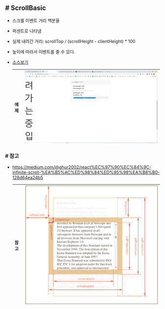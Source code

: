 ## # ScrollBasic

-   스크롤 이벤트 거리 백분율
-   퍼센트로 나타냄
-   실제 내려간 거리: scrollTop / (scrollHeight - clientHeight) \* 100
-   높이에 따라서 이벤트를 줄 수 있다.

-   [소스보기](../ReactComponents/src/components/scroll/ScrollBasic.js)

    | 예제 | ![img](./img/Animation_1_2.png) |
    | ---- | ------------------------------- |


### # 참고

-   https://medium.com/@ghur2002/react%EC%97%90%EC%84%9C-infinite-scroll-%EA%B5%AC%ED%98%84%ED%95%98%EA%B8%B0-128d64ea24b5

    | 참고 | ![img](./img/Animation_1_1.png) |
    | ---- | ------------------------------- |

